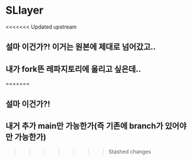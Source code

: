 # SLlayer


<<<<<<< Updated upstream
## 설마 이건가?! 이거는 원본에 제대로 넘어갔고..

## 내가 fork뜬 레파지토리에 올리고 싶은데..
=======
## 설마 이건가?!


## 내거 추가 main만 가능한가(즉 기존에 branch가 있어야만 가능한가)
>>>>>>> Stashed changes
